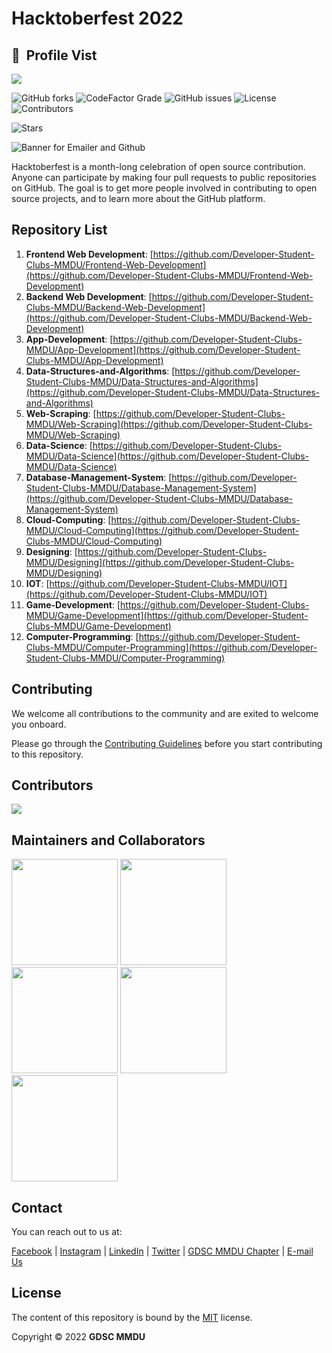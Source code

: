 # Hacktoberfest 2022   
## 👀 &nbsp;Profile Vist

<img src="https://profile-counter.glitch.me/%7BDeveloper-Student-Clubs-MMDU-Hacktoberfest%7D/count.svg">
<br>


 ![GitHub forks](https://img.shields.io/github/forks/Developer-Student-Clubs-MMDU/Hacktoberfest?label=Forks&style=for-the-badge) 
 ![CodeFactor Grade](https://img.shields.io/codefactor/grade/github/Developer-Student-Clubs-MMDU/Hacktoberfest?style=for-the-badge)
 ![GitHub issues](https://img.shields.io/github/issues/Developer-Student-Clubs-MMDU/Hacktoberfest?style=for-the-badge)
 ![License](https://img.shields.io/github/license/Developer-Student-Clubs-MMDU/Hacktoberfest?style=for-the-badge)
  ![Contributors](https://img.shields.io/github/contributors/m0hit-kumar/m0hit-kumar.github.io?label=Contributors&style=for-the-badge)

 ![Stars](https://img.shields.io/github/stars/Developer-Student-Clubs-MMDU/Hacktoberfest?style=for-the-badge)
 


![Banner for Emailer and Github](https://user-images.githubusercontent.com/97826441/193617775-4d6be6d7-3216-4c49-a5bf-580d6d287382.png)

Hacktoberfest is a month-long celebration of open source contribution. Anyone can participate by making four pull requests to public repositories on GitHub. The goal is to get more people involved in contributing to open source projects, and to learn more about the GitHub platform.

## Repository List

1. **Frontend Web Development**: [https://github.com/Developer-Student-Clubs-MMDU/Frontend-Web-Development](https://github.com/Developer-Student-Clubs-MMDU/Frontend-Web-Development)
1. **Backend Web Development**: [https://github.com/Developer-Student-Clubs-MMDU/Backend-Web-Development](https://github.com/Developer-Student-Clubs-MMDU/Backend-Web-Development)
1. **App-Development**: [https://github.com/Developer-Student-Clubs-MMDU/App-Development](https://github.com/Developer-Student-Clubs-MMDU/App-Development)
1. **Data-Structures-and-Algorithms**: [https://github.com/Developer-Student-Clubs-MMDU/Data-Structures-and-Algorithms](https://github.com/Developer-Student-Clubs-MMDU/Data-Structures-and-Algorithms)
1. **Web-Scraping**: [https://github.com/Developer-Student-Clubs-MMDU/Web-Scraping](https://github.com/Developer-Student-Clubs-MMDU/Web-Scraping)
1. **Data-Science**: [https://github.com/Developer-Student-Clubs-MMDU/Data-Science](https://github.com/Developer-Student-Clubs-MMDU/Data-Science)
1. **Database-Management-System**: [https://github.com/Developer-Student-Clubs-MMDU/Database-Management-System](https://github.com/Developer-Student-Clubs-MMDU/Database-Management-System)
1. **Cloud-Computing**: [https://github.com/Developer-Student-Clubs-MMDU/Cloud-Computing](https://github.com/Developer-Student-Clubs-MMDU/Cloud-Computing)
1. **Designing**: [https://github.com/Developer-Student-Clubs-MMDU/Designing](https://github.com/Developer-Student-Clubs-MMDU/Designing)
1. **IOT**: [https://github.com/Developer-Student-Clubs-MMDU/IOT](https://github.com/Developer-Student-Clubs-MMDU/IOT)
1. **Game-Development**: [https://github.com/Developer-Student-Clubs-MMDU/Game-Development](https://github.com/Developer-Student-Clubs-MMDU/Game-Development)
1. **Computer-Programming**: [https://github.com/Developer-Student-Clubs-MMDU/Computer-Programming](https://github.com/Developer-Student-Clubs-MMDU/Computer-Programming)

## Contributing

We welcome all contributions to the community and are exited to welcome you onboard.

Please go through the [Contributing Guidelines](./CONTRIBUTING.html) before you start contributing to this repository.

## Contributors

<a href="https://github.com/Developer-Student-Clubs-MMDU/Hacktoberfest/graphs/contributors">
  <img src="https://contrib.rocks/image?repo=Developer-Student-Clubs-MMDU/Hacktoberfest" />
</a>

 
## Maintainers and Collaborators

[<img src="https://user-images.githubusercontent.com/97826441/193492836-8446605e-8915-4967-84e3-3d5498a807df.png" width=170 />](https://gdsc.community.dev/maharishi-markandeshwar-deemed-to-be-university-mullana/)
[<img src="https://user-images.githubusercontent.com/97826441/193493174-9e85f94f-bda3-4003-807f-92bdda168659.png" width=170 />](https://gdsc.community.dev/baba-banda-singh-bahadur-engineering-college-fatehgarh-sahib/)
[<img src="https://user-images.githubusercontent.com/97826441/193493245-31ad5ec6-5565-4319-bac3-acf94e00be79.png" width=170 />](https://gdsc.community.dev/j-c-bose-university-of-science-and-technology-faridabad/)
[<img src="https://user-images.githubusercontent.com/97826441/193493297-6827388b-c81b-4a60-aea3-214e826010f6.png" width=170 />](https://gdsc.community.dev/delhi-technical-campus-greater-noida/)
[<img src="https://user-images.githubusercontent.com/97826441/193493369-e293a3cc-c1d1-47f2-8adc-180e5ced55a1.png" width=170 />](https://gdsc.community.dev/cooch-behar-government-engineering-college-cooch-behar/)
 

## Contact

You can reach out to us at:

[Facebook](https://facebook.com/dscmmdu)
|
[Instagram](https://instagram.com/gdsc_mmdu)
|
[LinkedIn]()
|
[Twitter](https://twitter.com/gdsc_mmdu)
|
[GDSC MMDU Chapter](https://gdsc.community.dev/maharishi-markandeshwar-deemed-to-be-university-mullana)
|
[E-mail Us](mailto:mmdu.dsc@gmail.com)

## License

The content of this repository is bound by the [MIT](./LICENSE.md) license.

Copyright &copy; 2022 **GDSC MMDU**
